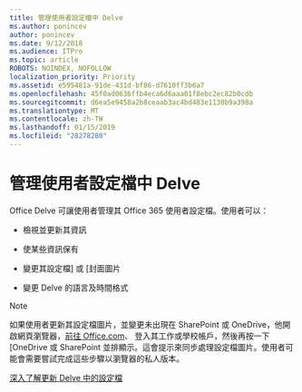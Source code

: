 ```yaml
---
title: 管理使用者設定檔中 Delve
ms.author: ponincev
author: ponincev
ms.date: 9/12/2018
ms.audience: ITPro
ms.topic: article
ROBOTS: NOINDEX, NOFOLLOW
localization_priority: Priority
ms.assetid: e595481a-91de-431d-bf86-d7610ff3b6a7
ms.openlocfilehash: 45f0ad0636ffb4eca6d6aaa01f8ebc2ec82b0cdb
ms.sourcegitcommit: d6ea5e9458a2b8ceaab3ac4bd483e1130b9a398a
ms.translationtype: MT
ms.contentlocale: zh-TW
ms.lasthandoff: 01/15/2019
ms.locfileid: "28278280"
---
```

# <a name="manage-user-profiles-in-delve"></a>管理使用者設定檔中 Delve

Office Delve 可讓使用者管理其 Office 365 使用者設定檔。使用者可以：
  
- 檢視並更新其資訊
    
- 使某些資訊保有
    
- 變更其設定檔] 或 [封面圖片
    
- 變更 Delve 的語言及時間格式
    
> [!NOTE]
> 如果使用者更新其設定檔圖片，並變更未出現在 SharePoint 或 OneDrive，他開啟網頁瀏覽器，[前往 Office.com](https://www.office.com)、 登入其工作或學校帳戶，然後再按一下 [OneDrive 或 SharePoint 並排顯示。這會提示來同步處理設定檔圖片。使用者可能會需要嘗試完成這些步驟以瀏覽器的私人版本。 
  
[深入了解更新 Delve 中的設定檔](https://go.microsoft.com/fwlink/?linkid=735070)
  

